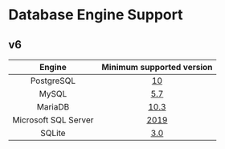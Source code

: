 # Database Engine Support

## v6

|        Engine        |                        Minimum supported version                        |
| :------------------: | :---------------------------------------------------------------------: |
|      PostgreSQL      |                [10](https://www.postgresql.org/docs/10/)                |
|        MySQL         |             [5.7](https://dev.mysql.com/doc/refman/5.7/en/)             |
|       MariaDB        | [10.3](https://mariadb.com/kb/en/changes-improvements-in-mariadb-103/)  |
| Microsoft SQL Server | [2019](https://clouddamcdnprodep.azureedge.net/gdc/gdcJivzXl/original/) |
|        SQLite        |               [3.0](https://www.sqlite.org/version3.html)               |
